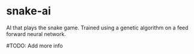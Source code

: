 # snake-ai
AI that plays the snake game. Trained using a genetic algorithm on a feed forward neural network.

#TODO: Add more info
